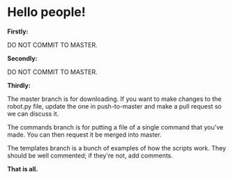 # Hello people!

**Firstly:**

DO NOT COMMIT TO MASTER.

**Secondly:**

DO NOT COMMIT TO MASTER.

**Thirdly:**

The master branch is for downloading. If you want to make changes to the robot.py file, update the one in push-to-master and make a pull request so we can discuss it.

The commands branch is for putting a file of a single command that you've made. You can then request it be merged into master.

The templates branch is a bunch of examples of how the scripts work. They should be well commented; if they're not, add comments.

**That is all.**

